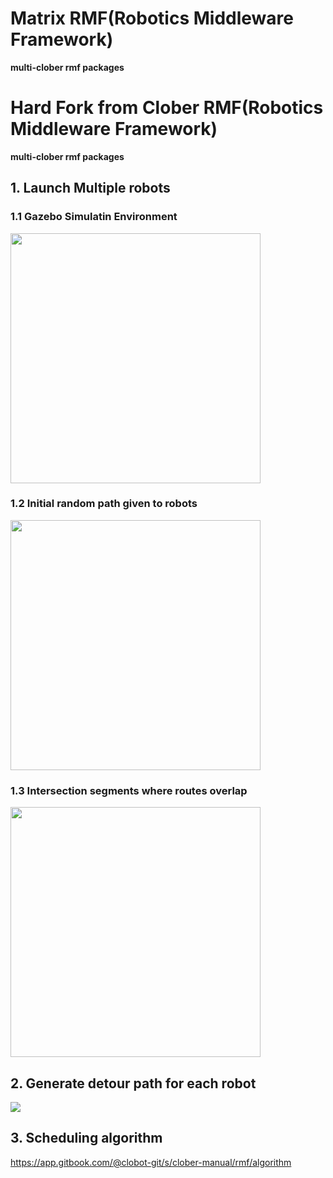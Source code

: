 # Matrix RMF(Robotics Middleware Framework)
**multi-clober rmf packages**

# Hard Fork from Clober RMF(Robotics Middleware Framework)
**multi-clober rmf packages**

## 1. Launch Multiple robots
### 1.1 Gazebo Simulatin Environment

  <img align="center" src="https://github.com/clobot-git/clober_rmf/blob/noetic-devel/images/map.png" width=400>

### 1.2 Initial random path given to robots

  <img align="center" src="https://github.com/clobot-git/clober_rmf/blob/noetic-devel/images/routes.png" width=400>

### 1.3 Intersection segments where routes overlap 

  <img align="center" src="https://github.com/clobot-git/clober_rmf/blob/noetic-devel/images/intersections.png" width=400>

## 2. Generate detour path for each robot 
  <img align="center" src="https://github.com/clobot-git/clober_rmf/blob/noetic-devel/images/clober_rmf.gif">


## 3. Scheduling algorithm
  https://app.gitbook.com/@clobot-git/s/clober-manual/rmf/algorithm
  
